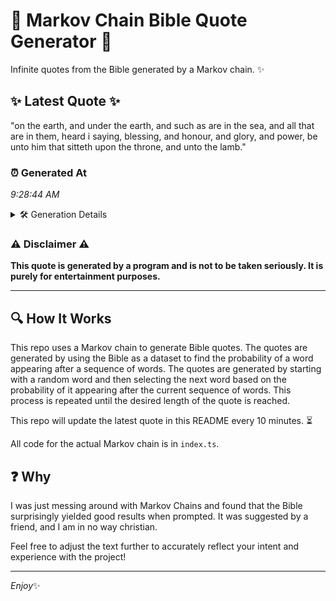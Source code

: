 # 📖 Markov Chain Bible Quote Generator 📖

Infinite quotes from the Bible generated by a Markov chain. ✨

## ✨ Latest Quote ✨
"on the earth, and under the earth, and such as are in the sea, and all that are in them, heard i saying, blessing, and honour, and glory, and power, be unto him that sitteth upon the throne, and unto the lamb."

### ⏰ Generated At
*9:28:44 AM*

<details>
    <summary>🛠️ Generation Details</summary>
    <p>
        <strong>🌱 Seed:</strong> on<br>
        <strong>🔄 Iterations:</strong> 41<br>
        <strong>📜 Context History:</strong><br>[ on ]: the<br>[ on, the ]: earth,<br>[ on, the, earth, ]: and<br>[ on, the, earth,, and ]: under<br>[ on, the, earth,, and, under ]: the<br>[ on, the, earth,, and, under, the ]: earth,<br>[ the, earth,, and, under, the, earth, ]: and<br>[ earth,, and, under, the, earth,, and ]: such<br>[ and, under, the, earth,, and, such ]: as<br>[ under, the, earth,, and, such, as ]: are<br>[ the, earth,, and, such, as, are ]: in<br>[ earth,, and, such, as, are, in ]: the<br>[ and, such, as, are, in, the ]: sea,<br>[ such, as, are, in, the, sea, ]: and<br>[ as, are, in, the, sea,, and ]: all<br>[ are, in, the, sea,, and, all ]: that<br>[ in, the, sea,, and, all, that ]: are<br>[ the, sea,, and, all, that, are ]: in<br>[ sea,, and, all, that, are, in ]: them,<br>[ and, all, that, are, in, them, ]: heard<br>[ all, that, are, in, them,, heard ]: i<br>[ that, are, in, them,, heard, i ]: saying,<br>[ are, in, them,, heard, i, saying, ]: blessing,<br>[ in, them,, heard, i, saying,, blessing, ]: and<br>[ them,, heard, i, saying,, blessing,, and ]: honour,<br>[ heard, i, saying,, blessing,, and, honour, ]: and<br>[ i, saying,, blessing,, and, honour,, and ]: glory,<br>[ saying,, blessing,, and, honour,, and, glory, ]: and<br>[ blessing,, and, honour,, and, glory,, and ]: power,<br>[ and, honour,, and, glory,, and, power, ]: be<br>[ honour,, and, glory,, and, power,, be ]: unto<br>[ and, glory,, and, power,, be, unto ]: him<br>[ glory,, and, power,, be, unto, him ]: that<br>[ and, power,, be, unto, him, that ]: sitteth<br>[ power,, be, unto, him, that, sitteth ]: upon<br>[ be, unto, him, that, sitteth, upon ]: the<br>[ unto, him, that, sitteth, upon, the ]: throne,<br>[ him, that, sitteth, upon, the, throne, ]: and<br>[ that, sitteth, upon, the, throne,, and ]: unto<br>[ sitteth, upon, the, throne,, and, unto ]: the<br>[ upon, the, throne,, and, unto, the ]: lamb.<br>
    </p>
</details>

### ⚠️ Disclaimer ⚠️
**This quote is generated by a program and is not to be taken seriously. It is purely for entertainment purposes.**

---

## 🔍 How It Works

This repo uses a Markov chain to generate Bible quotes. The quotes are generated by using the Bible as a dataset to find the probability of a word appearing after a sequence of words. The quotes are generated by starting with a random word and then selecting the next word based on the probability of it appearing after the current sequence of words. This process is repeated until the desired length of the quote is reached.

This repo will update the latest quote in this README every 10 minutes. ⏳

All code for the actual Markov chain is in `index.ts`.

## ❓ Why

I was just messing around with Markov Chains and found that the Bible surprisingly yielded good results when prompted. 
It was suggested by a friend, and I am in no way christian.

Feel free to adjust the text further to accurately reflect your intent and experience with the project!

---

*Enjoy*✨
